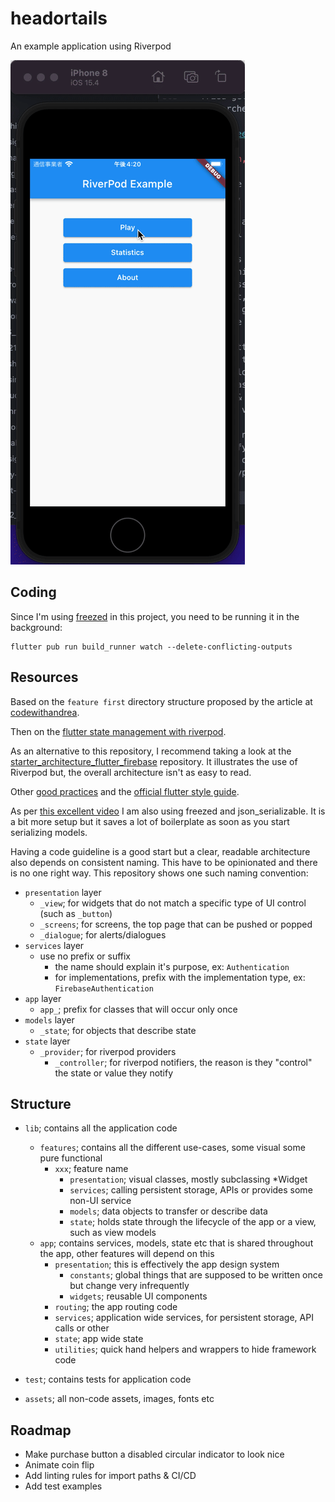 # headortails

An example application using Riverpod

![Example](app_example.gif)

## Coding

Since I'm using [freezed](https://pub.dev/packages/freezed) in this project, you need to be running it in the background:

```shell
flutter pub run build_runner watch --delete-conflicting-outputs
```

## Resources

Based on the `feature first` directory structure proposed by the article at [codewithandrea](https://codewithandrea.com/articles/flutter-project-structure).

Then on the [flutter state management with riverpod](https://codewithandrea.com/articles/flutter-state-management-riverpod/).

As an alternative to this repository, I recommend taking a look at the [starter_architecture_flutter_firebase](https://github.com/bizz84/starter_architecture_flutter_firebase) repository. It illustrates the use of Riverpod but, the overall architecture isn't as easy to read.

Other [good practices](https://medium.com/flutter-community/flutter-best-practices-and-tips-7c2782c9ebb5) and the [official flutter style guide](https://github.com/flutter/flutter/wiki/Style-guide-for-Flutter-repo).

As per [this excellent video](https://www.youtube.com/watch?v=vrPk6LB9bjo) I am also using freezed and json_serializable. It is a bit more setup but it saves a lot of boilerplate as soon as you start serializing models.

Having a code guideline is a good start but a clear, readable architecture also depends on consistent naming. This have to be opinionated and there is no one right way. This repository shows one such naming convention:
- `presentation` layer
    - `_view`; for widgets that do not match a specific type of UI control (such as `_button`)
    - `_screens`; for screens, the top page that can be pushed or popped
    - `_dialogue`; for alerts/dialogues 
- `services` layer
    - use no prefix or suffix
        - the name should explain it's purpose, ex: `Authentication`
        - for implementations, prefix with the implementation type, ex: `FirebaseAuthentication`
- `app` layer
    - `app_`; prefix for classes that will occur only once
- `models` layer
    - `_state`; for objects that describe state
- `state` layer
    - `_provider`; for riverpod providers
        - `_controller`; for riverpod notifiers, the reason is they "control" the state or value they notify


## Structure

- `lib`; contains all the application code
    - `features`; contains all the different use-cases, some visual some pure functional
        - `xxx`; feature name
            - `presentation`; visual classes, mostly subclassing *Widget
            - `services`; calling persistent storage, APIs or provides some non-UI service
            - `models`; data objects to transfer or describe data
            - `state`; holds state through the lifecycle of the app or a view, such as view models
    - `app`; contains services, models, state etc that is shared throughout the app, other features will depend on this
        - `presentation`; this is effectively the app design system
            - `constants`; global things that are supposed to be written once but change very infrequently
            - `widgets`; reusable UI components
        - `routing`; the app routing code        
        - `services`; application wide services, for persistent storage, API calls or other
        - `state`; app wide state
        - `utilities`; quick hand helpers and wrappers to hide framework code
          
- `test`; contains tests for application code
- `assets`; all non-code assets, images, fonts etc

## Roadmap

- Make purchase button a disabled circular indicator to look nice
- Animate coin flip
- Add linting rules for import paths & CI/CD
- Add test examples